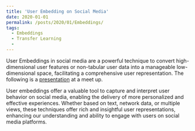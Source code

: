 ```yaml
---
title: 'User Embedding on Social Media'
date: 2020-01-01
permalink: /posts/2020/01/Embeddings/
tags:
  - Embeddings
  - Transfer Learning
  - 
---
```

User Embeddings in social media are a powerful technique to convert high-dimensional user features or non-tabular user data into a manageable low-dimensional space, facilitating a comprehensive user representation.
The following is a [presentation](https://docs.google.com/presentation/d/1g7o8lQBKkbj-hpfLZDDGBkcnEcXXpPvoWW5N96dOVAM/edit?usp=sharing) at a meet up.

User embeddings offer a valuable tool to capture and interpret user behavior on social media, enabling the delivery of more personalized and effective experiences. Whether based on text, network data, or multiple views, these techniques offer rich and insightful user representations, enhancing our understanding and ability to engage with users on social media platforms.

 
